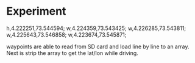 Experiment
==========
h,4.222251,73.544594;
w,4.224359,73.543425;
w,4.226285,73.543811;
w,4.225643,73.546858;
w,4.223674,73.545871;

waypoints are able to read from SD card and load line by line to an array. Next is strip the array to get the lat/lon while driving.
